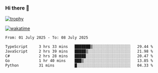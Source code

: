 ### Hi there 👋

[![trophy](https://github-profile-trophy.vercel.app/?username=cxnky&theme=dracula)](https://github.com/ryo-ma/github-profile-trophy)

[![wakatime](https://wakatime.com/badge/user/1c39c599-5497-41b9-a5be-2c4676e7fd23.svg)](https://wakatime.com/@1c39c599-5497-41b9-a5be-2c4676e7fd23)
<!--START_SECTION:waka-->

```txt
From: 01 July 2025 - To: 08 July 2025

TypeScript     3 hrs 33 mins   ███████▒░░░░░░░░░░░░░░░░░   29.44 %
JavaScript     2 hrs 39 mins   █████▒░░░░░░░░░░░░░░░░░░░   21.98 %
C#             2 hrs 28 mins   █████░░░░░░░░░░░░░░░░░░░░   20.47 %
Go             1 hr 40 mins    ███▒░░░░░░░░░░░░░░░░░░░░░   13.85 %
Python         31 mins         █░░░░░░░░░░░░░░░░░░░░░░░░   04.33 %
```

<!--END_SECTION:waka-->
